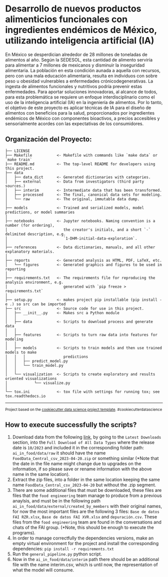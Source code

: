 Desarrollo de nuevos productos alimenticios funcionales con ingredientes endémicos de México, utilizando inteligencia artificial (IA)
==============================

En México se desperdician alrededor de 28 millones de toneladas de alimentos al año. Según la SEDESOL, 
esta cantidad de alimento serviría para alimentar a 7 millones de mexicanos y disminuir la inseguridad
alimentaria. La población en esta condición aunada a aquella con recursos, pero con una mala educación
alimentaria, resulta en individuos con sobre peso u obesidad vulnerables a enfermedades crónicodegenerativas.
La ingesta de alimentos funcionales y nutritivos podría prevenir estas enfermedades.
Para aportar soluciones innovadoras, al alcance de todos, para esta problemática se requiere un enfoque
interdisciplinario como el uso de la inteligencia artificial (IA) en la ingeniería de alimentos. Por lo tanto,
el objetivo de este proyecto es aplicar técnicas de IA para el diseño de alimentos con beneficios para la
salud, proporcionados por ingredientes endémicos de México con componentes bioactivos, a precios
accesibles y sensorialmente acordes con las expectativas de los consumidores.

Organización del Proyecto:
------------

    ├── LICENSE
    ├── Makefile           <- Makefile with commands like `make data` or `make train`
    ├── README.md          <- The top-level README for developers using this project.
    ├── data
    │   ├── data_dict      <- Generated dictionaries with categories.
    │   ├── external       <- Data from investigators (third party sources.)
    │   ├── interim        <- Intermediate data that has been transformed.
    │   ├── processed      <- The final, canonical data sets for modeling.
    │   └── raw            <- The original, immutable data dump.
    │
    ├── models             <- Trained and serialized models, model predictions, or model summaries
    │
    ├── notebooks          <- Jupyter notebooks. Naming convention is a number (for ordering),
    │                         the creator's initials, and a short `-` delimited description, e.g.
    │                         `1-DHM-initial-data-exploration`.
    │
    ├── references         <- Data dictionaries, manuals, and all other explanatory materials.
    │
    ├── reports            <- Generated analysis as HTML, PDF, LaTeX, etc.
    │   └── figures        <- Generated graphics and figures to be used in reporting
    │
    ├── requirements.txt   <- The requirements file for reproducing the analysis environment, e.g.
    │                         generated with `pip freeze > requirements.txt`
    │
    ├── setup.py           <- makes project pip installable (pip install -e .) so src can be imported
    ├── src                <- Source code for use in this project.
    │   ├── __init__.py    <- Makes src a Python module
    │   │
    │   ├── data           <- Scripts to download process and generate data
    │   │
    │   ├── features       <- Scripts to turn raw data into features for modeling
    │   │
    │   ├── models         <- Scripts to train models and then use trained models to make
    │   │   │                 predictions
    │   │   ├── predict_model.py
    │   │   └── train_model.py
    │   │
    │   └── visualization  <- Scripts to create exploratory and results oriented visualizations
    │            └── visualize.py
    │
    └── tox.ini            <- tox file with settings for running tox; see tox.readthedocs.io


--------

<p><small>Project based on the <a target="_blank" href="https://drivendata.github.io/cookiecutter-data-science/">cookiecutter data science project template</a>. #cookiecutterdatascience</small></p>

How to execute successfully the scripts?
--------
1. Download data from the following [link](https://fdc.nal.usda.gov/download-datasets.html), by going to the `Latest Downloads` section, into the `Full Download of All Data Types` where the release date is `10/2023` and included it in the corresponding folder path:
`ai_in_food/data/raw` it should have the name  `FoodData_Central_csv_2023-04-20.zip` or something similar (*Note that the date in the file name might change due to upgrades on the information, if so please save or rename information with the above name in the same location).
2. Extract the zip files, into a folder in the same location keeping the same name `FoodData_Central_csv_2023-04-20` but without the .zip segment.
3. There are some additional files that must be downloaded, these files are files that the `food engineering` team manage to produce from a previous anaylsis, and must be in the following path `ai_in_food/data/external/created_by_members` with their original names, 
for now the most important files are the following 3 files: `Base de datos FAI RZR.xlsx`, `Base de datos FAI XVR.xlsx` and `depuración.csv`. These files from the `food engineering` team are found in the conversations and chats of the FAI group. (*Note, this should be enough to execute the programs). 
5. In order to manage correctfully the dependencies versions, make an empty virtual environment for the project and install the corresponding dependencies: `pip install -r requirements.txt`
6. Run the `general_pipeline.py` python script. 
7. Now in the `ai_in_food/data/interim` path there should be an additional file with the name interim.csv, which is until now, the representation of what the model will consume. 